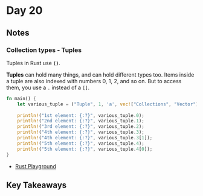 # Day 20

## Notes

### Collection types - Tuples

Tuples in Rust use **`()`**.

**Tuples** can hold many things, and can hold different types too. Items inside a tuple are also indexed with numbers 0, 1, 2, and so on. But to access them, you use a `.` instead of a `[]`. 

```rust
fn main() {
    let various_tuple = ("Tuple", 1, 'a', vec!["Collections", "Vector"], [2, 3, 5]);
    
    println!("1st element: {:?}", various_tuple.0);
    println!("2nd element: {:?}", various_tuple.1);
    println!("3rd element: {:?}", various_tuple.2);
    println!("4th element: {:?}", various_tuple.3);
    println!("4th element: {:?}", various_tuple.3[1]);
    println!("5th element: {:?}", various_tuple.4);
    println!("5th element: {:?}", various_tuple.4[0]);
}
```

- [Rust Playground](https://play.rust-lang.org/?version=stable&mode=debug&edition=2021&gist=adb02f5a47f45740e0e10090792e46a8)

## Key Takeaways
